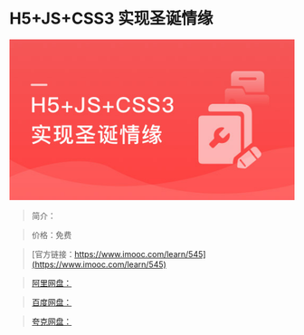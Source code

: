 # H5+JS+CSS3 实现圣诞情缘

![img](../../assets/5fe442ed0001d26205400304.jpg)

> 简介：

> 价格：免费

> [官方链接：https://www.imooc.com/learn/545](https://www.imooc.com/learn/545)

> [阿里网盘：]()

> [百度网盘：]()

> [夸克网盘：]()
